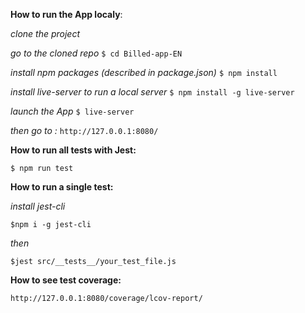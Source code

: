 **How to run the App localy**:

*clone the project*

*go to the cloned repo*
`$ cd Billed-app-EN`

*install npm packages (described in package.json)*
`$ npm install`

*install live-server to run a local server*
`$ npm install -g live-server`

*launch the App*
`$ live-server`

*then go to :*
`http://127.0.0.1:8080/`


**How to run all tests with Jest:**

`$ npm run test`

**How to run a single test:**

*install jest-cli*

`$npm i -g jest-cli`

*then*

`$jest src/__tests__/your_test_file.js`

**How to see test coverage:**

`http://127.0.0.1:8080/coverage/lcov-report/`


